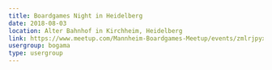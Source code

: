 ```yaml
---
title: Boardgames Night in Heidelberg
date: 2018-08-03
location: Alter Bahnhof in Kirchheim, Heidelberg
link: https://www.meetup.com/Mannheim-Boardgames-Meetup/events/zmlrjpyxlbfb/
usergroup: bogama
type: usergroup
---
```


